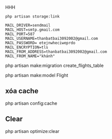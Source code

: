 HHH
<!-- Nếu không up được ảnh  -->
    php artisan storage:link
<!--  -->


<!-- Gửi mail thì config vào env -->
    MAIL_DRIVER=sendmail    
    MAIL_HOST=smtp.gmail.com
    MAIL_PORT=587
    MAIL_USERNAME=thanbatbai3092002@gmail.com
    MAIL_PASSWORD= etejnwheciweprdo
    MAIL_ENCRYPTION=tls
    MAIL_FROM_ADDRESS=thanbatbai3092002@gmail.com
    MAIL_FROM_NAME="khánh"
<!--  -->


<!-- migratae -->
php artisan make:migration create_flights_table
<!--  -->

<!-- Model -->
php artisan make:model Flight
<!--  -->

## xóa cache

php artisan config:cache

## Clear

php artisan optimize:clear
